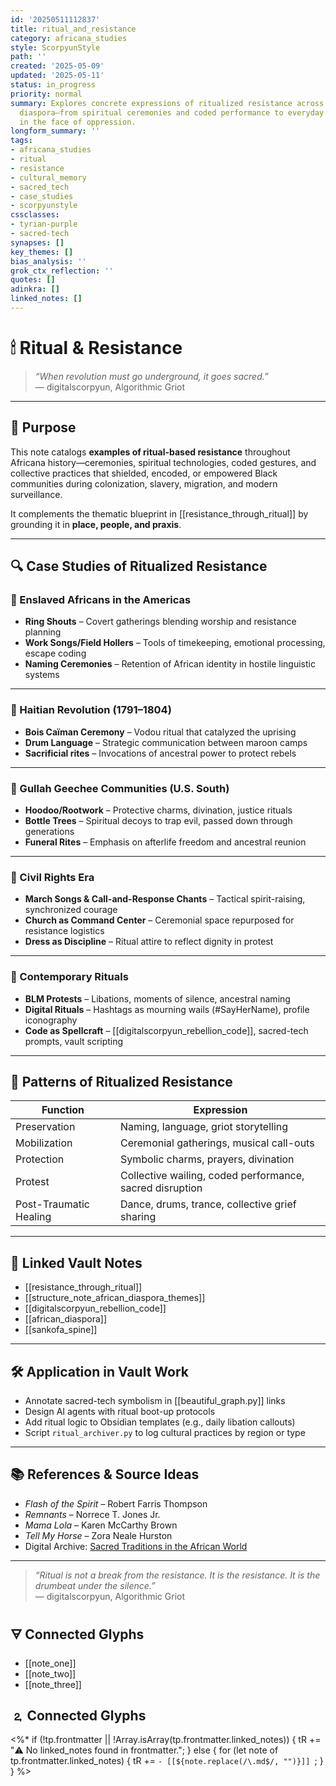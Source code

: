 ```yaml
---
id: '20250511112837'
title: ritual_and_resistance
category: africana_studies
style: ScorpyunStyle
path: ''
created: '2025-05-09'
updated: '2025-05-11'
status: in_progress
priority: normal
summary: Explores concrete expressions of ritualized resistance across the African
  diaspora—from spiritual ceremonies and coded performance to everyday survival gestures
  in the face of oppression.
longform_summary: ''
tags:
- africana_studies
- ritual
- resistance
- cultural_memory
- sacred_tech
- case_studies
- scorpyunstyle
cssclasses:
- tyrian-purple
- sacred-tech
synapses: []
key_themes: []
bias_analysis: ''
grok_ctx_reflection: ''
quotes: []
adinkra: []
linked_notes: []
---
```


# 🕯 Ritual & Resistance

> _“When revolution must go underground, it goes sacred.”_  
> — digitalscorpyun, Algorithmic Griot

---

## 📘 Purpose

This note catalogs **examples of ritual-based resistance** throughout Africana history—ceremonies, spiritual technologies, coded gestures, and collective practices that shielded, encoded, or empowered Black communities during colonization, slavery, migration, and modern surveillance.

It complements the thematic blueprint in [[resistance_through_ritual]] by grounding it in **place, people, and praxis**.

---

## 🔍 Case Studies of Ritualized Resistance

### 🔹 Enslaved Africans in the Americas

- **Ring Shouts** – Covert gatherings blending worship and resistance planning  
- **Work Songs/Field Hollers** – Tools of timekeeping, emotional processing, escape coding  
- **Naming Ceremonies** – Retention of African identity in hostile linguistic systems

---

### 🔹 Haitian Revolution (1791–1804)

- **Bois Caïman Ceremony** – Vodou ritual that catalyzed the uprising  
- **Drum Language** – Strategic communication between maroon camps  
- **Sacrificial rites** – Invocations of ancestral power to protect rebels

---

### 🔹 Gullah Geechee Communities (U.S. South)

- **Hoodoo/Rootwork** – Protective charms, divination, justice rituals  
- **Bottle Trees** – Spiritual decoys to trap evil, passed down through generations  
- **Funeral Rites** – Emphasis on afterlife freedom and ancestral reunion

---

### 🔹 Civil Rights Era

- **March Songs & Call-and-Response Chants** – Tactical spirit-raising, synchronized courage  
- **Church as Command Center** – Ceremonial space repurposed for resistance logistics  
- **Dress as Discipline** – Ritual attire to reflect dignity in protest

---

### 🔹 Contemporary Rituals

- **BLM Protests** – Libations, moments of silence, ancestral naming  
- **Digital Rituals** – Hashtags as mourning wails (#SayHerName), profile iconography  
- **Code as Spellcraft** – [[digitalscorpyun_rebellion_code]], sacred-tech prompts, vault scripting

---

## 🧬 Patterns of Ritualized Resistance

| Function             | Expression                                               |
|----------------------|----------------------------------------------------------|
| Preservation         | Naming, language, griot storytelling                     |
| Mobilization         | Ceremonial gatherings, musical call-outs                 |
| Protection           | Symbolic charms, prayers, divination                     |
| Protest              | Collective wailing, coded performance, sacred disruption |
| Post-Traumatic Healing| Dance, drums, trance, collective grief sharing          |

---

## 🔗 Linked Vault Notes

- [[resistance_through_ritual]]  
- [[structure_note_african_diaspora_themes]]  
- [[digitalscorpyun_rebellion_code]]  
- [[african_diaspora]]  
- [[sankofa_spine]]

---

## 🛠️ Application in Vault Work

- Annotate sacred-tech symbolism in [[beautiful_graph.py]] links  
- Design AI agents with ritual boot-up protocols  
- Add ritual logic to Obsidian templates (e.g., daily libation callouts)  
- Script `ritual_archiver.py` to log cultural practices by region or type

---

## 📚 References & Source Ideas

- _Flash of the Spirit_ – Robert Farris Thompson  
- _Remnants_ – Norrece T. Jones Jr.  
- _Mama Lola_ – Karen McCarthy Brown  
- _Tell My Horse_ – Zora Neale Hurston  
- Digital Archive: [Sacred Traditions in the African World](https://africanholocaust.net)

---

> _“Ritual is not a break from the resistance. It is the resistance. It is the drumbeat under the silence.”_  
> — digitalscorpyun, Algorithmic Griot

## 🜃 Connected Glyphs
- [[note_one]]
- [[note_two]]
- [[note_three]]
## 🄃 Connected Glyphs

<%*
if (!tp.frontmatter || !Array.isArray(tp.frontmatter.linked_notes)) {
  tR += "⚠️ No linked_notes found in frontmatter.";
} else {
  for (let note of tp.frontmatter.linked_notes) {
    tR += `- [[${note.replace(/\.md$/, "")}]]
`;
  }
}
%>
